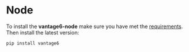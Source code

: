 # Node

To install the **vantage6-node** make sure you have met the [requirements](what-to-install/#node-and-server). Then install the latest version:

```
pip install vantage6
```
